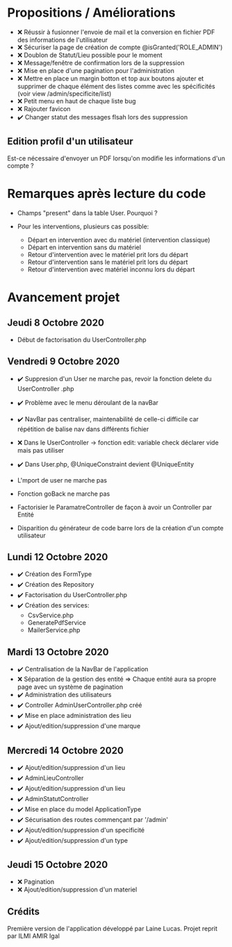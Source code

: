# Propositions / Améliorations

* ❌ Réussir à fusionner l'envoie de mail et la conversion en fichier PDF des informations de l'utilisateur
* ❌ Sécuriser la page de création de compte @isGranted('ROLE_ADMIN')
* ❌ Doublon de Statut/Lieu possible pour le moment 
* ❌ Message/fenêtre de confirmation lors de la suppression 
* ❌ Mise en place d'une pagination pour l'administration
* ❌ Mettre en place un margin botton et top aux boutons ajouter et supprimer de chaque élément des listes comme avec les spécificités (voir view /admin/specificite/list)
* ❌ Petit menu en haut de chaque liste bug 
* ❌ Rajouter favicon
* ✔️ Changer statut des messages flsah lors des suppression

## Edition profil d'un utilisateur

Est-ce nécessaire d'envoyer un PDF lorsqu'on modifie les informations d'un compte ? 

# Remarques après lecture du code

* Champs "present" dans la table User. Pourquoi ?
* Pour les interventions, plusieurs cas possible:

    * Départ en intervention avec du matériel (intervention classique)
    * Départ en intervention sans du matériel
    * Retour d'intervention avec le matériel prit lors du départ
    * Retour d'intervention sans le matériel prit lors du départ
    * Retour d'intervention avec matériel inconnu lors du départ


# Avancement projet

## Jeudi 8 Octobre 2020

* Début de factorisation du UserController.php


## Vendredi 9 Octobre 2020

* ✔️ Suppresion d'un User ne marche pas, revoir la fonction delete du UserController .php

* ✔️ Problème avec le menu déroulant de la navBar
* ✔️ NavBar pas centraliser, maintenabilité de celle-ci difficile car répétition de balise nav dans         différents fichier
* ❌ Dans le UserController -> fonction edit: variable check déclarer vide mais pas utiliser
* ✔️ Dans User.php, @UniqueConstraint devient @UniqueEntity

* L'mport de user ne marche pas 
* Fonction goBack ne marche pas
* Factorisier le ParamatreController de façon à avoir un Controller par Entité
* Disparition du générateur de code barre lors de la création d'un compte utilisateur

## Lundi 12 Octobre 2020

* ✔️ Création des FormType
* ✔️ Création des Repository
* ✔️ Factorisation du UserController.php
* ✔️ Création des services: 
    * CsvService.php
    * GeneratePdfService
    * MailerService.php


## Mardi 13 Octobre 2020

* ✔️ Centralisation de la NavBar de l'application
* ❌ Séparation de la gestion des entité => Chaque entité aura sa propre page avec un système de       pagination
* ✔️ Administration des utilisateurs
* ✔️ Controller AdminUserController.php créé
* ✔️ Mise en place administration des lieu
* ✔️ Ajout/edition/suppression d'une marque


## Mercredi 14 Octobre 2020

* ✔️ Ajout/edition/suppression d'un lieu
* ✔️ AdminLieuController
* ✔️ Ajout/edition/suppression d'un lieu
* ✔️ AdminStatutController
* ✔️ Mise en place du model ApplicationType
* ✔️ Sécurisation des routes commençant par '/admin'
* ✔️ Ajout/edition/suppression d'un specificité
* ✔️ Ajout/edition/suppression d'un type


## Jeudi 15 Octobre 2020

* ❌ Pagination
* ❌ Ajout/edition/suppression d'un materiel

## Crédits

Première version de l'application développé par Laine Lucas.
Projet reprit par ILMI AMIR Igal